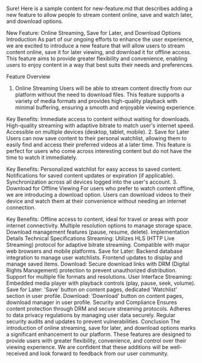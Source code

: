 #
Sure! Here is a sample content for new-feature.md that describes adding a new feature to allow people to stream content online, save and watch later, and download options.

New Feature: Online Streaming, Save for Later, and Download Options
Introduction
As part of our ongoing efforts to enhance the user experience, we are excited to introduce a new feature that will allow users to stream content online, save it for later viewing, and download it for offline access. This feature aims to provide greater flexibility and convenience, enabling users to enjoy content in a way that best suits their needs and preferences.

Feature Overview
1. Online Streaming
Users will be able to stream content directly from our platform without the need to download files. This feature supports a variety of media formats and provides high-quality playback with minimal buffering, ensuring a smooth and enjoyable viewing experience.

Key Benefits:
Immediate access to content without waiting for downloads.
High-quality streaming with adaptive bitrate to match user's internet speed.
Accessible on multiple devices (desktop, tablet, mobile).
2. Save for Later
Users can now save content to their personal watchlist, allowing them to easily find and access their preferred videos at a later time. This feature is perfect for users who come across interesting content but do not have the time to watch it immediately.

Key Benefits:
Personalized watchlist for easy access to saved content.
Notifications for saved content updates or expiration (if applicable).
Synchronization across all devices logged into the user's account.
3. Download for Offline Viewing
For users who prefer to watch content offline, we are introducing a download option. Users can download videos to their device and watch them at their convenience without needing an internet connection.

Key Benefits:
Offline access to content, ideal for travel or areas with poor internet connectivity.
Multiple resolution options to manage storage space.
Download management features (pause, resume, delete).
Implementation Details
Technical Specifications
Streaming: Utilizes HLS (HTTP Live Streaming) protocol for adaptive bitrate streaming. Compatible with major web browsers and mobile platforms.
Save for Later: Backend database integration to manage user watchlists. Frontend updates to display and manage saved items.
Download: Secure download links with DRM (Digital Rights Management) protection to prevent unauthorized distribution. Support for multiple file formats and resolutions.
User Interface
Streaming: Embedded media player with playback controls (play, pause, seek, volume).
Save for Later: 'Save' button on content pages, dedicated 'Watchlist' section in user profile.
Download: 'Download' button on content pages, download manager in user profile.
Security and Compliance
Ensures content protection through DRM and secure streaming protocols.
Adheres to data privacy regulations by managing user data securely.
Regular security audits and updates to prevent vulnerabilities.
Conclusion
The introduction of online streaming, save for later, and download options marks a significant enhancement to our platform. These features are designed to provide users with greater flexibility, convenience, and control over their viewing experience. We are confident that these additions will be well-received and look forward to feedback from our user community.

